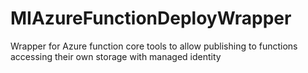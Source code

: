 # MIAzureFunctionDeployWrapper
Wrapper for Azure function core tools to allow publishing to functions accessing their own storage with managed identity
